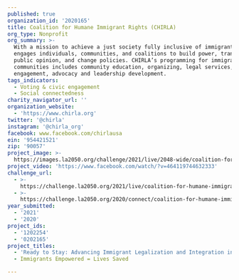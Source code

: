 ```yaml
---
published: true
organization_id: '2020165'
title: Coalition for Humane Immigrant Rights (CHIRLA)
org_type: Nonprofit
org_summary: >-
  With a mission to achieve a just society fully inclusive of immigrants, CHIRLA
  engages individuals, communities, and coalitions to build power, transform
  public opinion, and change policies. CHIRLA’s programming for immigrant
  communities includes community education, organizing, legal services, civic
  engagement, advocacy and leadership development.
tags_indicators:
  - Voting & civic engagement
  - Social connectedness
charity_navigator_url: ''
organization_website:
  - 'https://www.chirla.org'
twitter: '@chirla'
instagram: '@chirla_org'
facebook: www.facebook.com/chirlausa
ein: '954421521'
zip: '90057'
project_image: >-
  https://images.la2050.org/challenge/2021/live/2048-wide/coalition-for-humane-immigrant-rights-chirla.jpg
project_video: 'https://www.facebook.com/watch/?v=464119744632333'
challenge_url:
  - >-
    https://challenge.la2050.org/2021/live/coalition-for-humane-immigrant-rights-chirla/
  - >-
    https://challenge.la2050.org/2020/connect/coalition-for-humane-immigrant-rights-chirla/
year_submitted:
  - '2021'
  - '2020'
project_ids:
  - '1202254'
  - '0202165'
project_titles:
  - 'Ready to Stay: Advancing Immigrant Legalization and Integration in LA County'
  - Immigrants Empowered = Lives Saved

---
```

